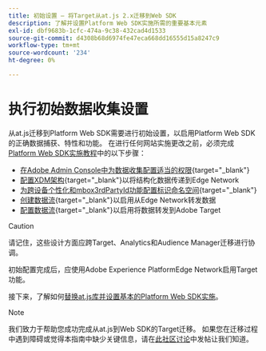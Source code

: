 ```yaml
---
title: 初始设置 — 将Target从at.js 2.x迁移到Web SDK
description: 了解并设置Platform Web SDK实施所需的重要基本元素
exl-id: dbf9683b-1cfc-474a-9c38-432cad4d1533
source-git-commit: d4308b68d6974fe47eca668dd16555d15a8247c9
workflow-type: tm+mt
source-wordcount: '234'
ht-degree: 0%

---
```


# 执行初始数据收集设置

从at.js迁移到Platform Web SDK需要进行初始设置，以启用Platform Web SDK的正确数据捕获、特性和功能。 在进行任何网站实施更改之前，必须完成[Platform Web SDK实施教程](https://experienceleague.adobe.com/docs/platform-learn/implement-web-sdk/overview.html?lang=zh-Hans)中的以下步骤：

- [在Adobe Admin Console中为数据收集配置适当的权限](https://experienceleague.adobe.com/zh-hans/docs/platform-learn/implement-web-sdk/overview#prerequisites){target="_blank"}
- [配置XDM架构](https://experienceleague.adobe.com/docs/platform-learn/implement-web-sdk/initial-configuration/configure-schemas.html?lang=zh-Hans){target="_blank"}以将结构化数据传递到Edge Network
- [为跨设备个性化和mbox3rdPartyId功能配置标识命名空间](https://experienceleague.adobe.com/docs/platform-learn/implement-web-sdk/initial-configuration/configure-identities.html?lang=zh-Hans){target="_blank"}
- [创建数据流](https://experienceleague.adobe.com/docs/platform-learn/implement-web-sdk/initial-configuration/configure-datastream.html?lang=zh-Hans){target="_blank"}以启用从Edge Network转发数据
- [配置数据流](https://experienceleague.adobe.com/docs/platform-learn/implement-web-sdk/applications-setup/setup-target.html?lang=zh-Hans#configure-the-datastream){target="_blank"}以启用将数据转发到Adobe Target

>[!CAUTION]
>
>请记住，这些设计方面应跨Target、Analytics和Audience Manager迁移进行协调。

初始配置完成后，应使用Adobe Experience PlatformEdge Network启用Target功能。

接下来，了解如何[替换at.js库并设置基本的Platform Web SDK实施](replace-library.md)。

>[!NOTE]
>
>我们致力于帮助您成功完成从at.js到Web SDK的Target迁移。 如果您在迁移过程中遇到障碍或觉得本指南中缺少关键信息，请在[此社区讨论](https://experienceleaguecommunities.adobe.com/t5/adobe-experience-platform-data/tutorial-discussion-migrate-target-from-at-js-to-web-sdk/m-p/575587#M463)中发帖让我们知道。
